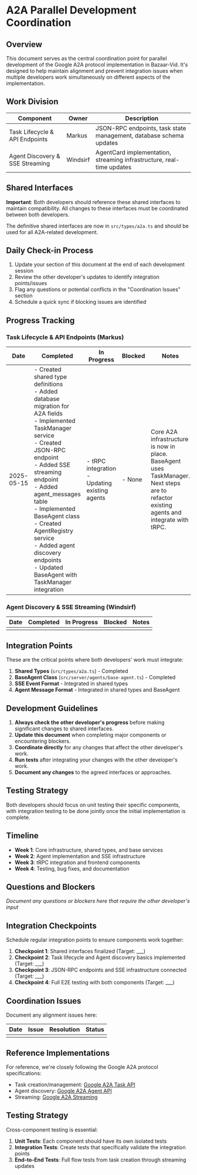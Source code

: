# A2A Parallel Development Coordination

## Overview

This document serves as the central coordination point for parallel development of the Google A2A protocol implementation in Bazaar-Vid. It's designed to help maintain alignment and prevent integration issues when multiple developers work simultaneously on different aspects of the implementation.

## Work Division

| Component | Owner | Description |
|-----------|-------|-------------|
| Task Lifecycle & API Endpoints | Markus | JSON-RPC endpoints, task state management, database schema updates |
| Agent Discovery & SSE Streaming | Windsirf | AgentCard implementation, streaming infrastructure, real-time updates |

## Shared Interfaces

**Important**: Both developers should reference these shared interfaces to maintain compatibility. All changes to these interfaces must be coordinated between both developers.

The definitive shared interfaces are now in `src/types/a2a.ts` and should be used for all A2A-related development.

## Daily Check-in Process

1. Update your section of this document at the end of each development session
2. Review the other developer's updates to identify integration points/issues
3. Flag any questions or potential conflicts in the "Coordination Issues" section
4. Schedule a quick sync if blocking issues are identified

## Progress Tracking

### Task Lifecycle & API Endpoints (Markus)

| Date | Completed | In Progress | Blocked | Notes |
|------|-----------|-------------|---------|-------|
| 2025-05-15 | - Created shared type definitions<br>- Added database migration for A2A fields<br>- Implemented TaskManager service<br>- Created JSON-RPC endpoint<br>- Added SSE streaming endpoint<br>- Added agent_messages table<br>- Implemented BaseAgent class<br>- Created AgentRegistry service<br>- Added agent discovery endpoints<br>- Updated BaseAgent with TaskManager integration | - tRPC integration<br>- Updating existing agents | - None | Core A2A infrastructure is now in place. BaseAgent uses TaskManager. Next steps are to refactor existing agents and integrate with tRPC. |

### Agent Discovery & SSE Streaming (Windsirf)

| Date | Completed | In Progress | Blocked | Notes |
|------|-----------|-------------|---------|-------|
|      |           |             |         |       |

## Integration Points

These are the critical points where both developers' work must integrate:

1. **Shared Types** (`src/types/a2a.ts`) - Completed
2. **BaseAgent Class** (`src/server/agents/base-agent.ts`) - Completed
3. **SSE Event Format** - Integrated in shared types
4. **Agent Message Format** - Integrated in shared types and BaseAgent

## Development Guidelines

1. **Always check the other developer's progress** before making significant changes to shared interfaces.
2. **Update this document** when completing major components or encountering blockers.
3. **Coordinate directly** for any changes that affect the other developer's work.
4. **Run tests** after integrating your changes with the other developer's work.
5. **Document any changes** to the agreed interfaces or approaches.

## Testing Strategy

Both developers should focus on unit testing their specific components, with integration testing to be done jointly once the initial implementation is complete.

## Timeline

- **Week 1**: Core infrastructure, shared types, and base services
- **Week 2**: Agent implementation and SSE infrastructure
- **Week 3**: tRPC integration and frontend components
- **Week 4**: Testing, bug fixes, and documentation

## Questions and Blockers

_Document any questions or blockers here that require the other developer's input_

## Integration Checkpoints

Schedule regular integration points to ensure components work together:

1. **Checkpoint 1**: Shared interfaces finalized (Target: ___)
2. **Checkpoint 2**: Task lifecycle and Agent discovery basics implemented (Target: ___)
3. **Checkpoint 3**: JSON-RPC endpoints and SSE infrastructure connected (Target: ___)
4. **Checkpoint 4**: Full E2E testing with both components (Target: ___)

## Coordination Issues

Document any alignment issues here:

| Date | Issue | Resolution | Status |
|------|-------|------------|--------|
|      |       |            |        |

## Reference Implementations

For reference, we're closely following the Google A2A protocol specifications:

- Task creation/management: [Google A2A Task API](https://github.com/google/A2A/blob/main/docs/tasks.md)
- Agent discovery: [Google A2A Agent API](https://github.com/google/A2A/blob/main/docs/agent.md)
- Streaming: [Google A2A Streaming](https://github.com/google/A2A/blob/main/docs/tasks.md#streaming)

## Testing Strategy

Cross-component testing is essential:

1. **Unit Tests**: Each component should have its own isolated tests
2. **Integration Tests**: Create tests that specifically validate the integration points
3. **End-to-End Tests**: Full flow tests from task creation through streaming updates 